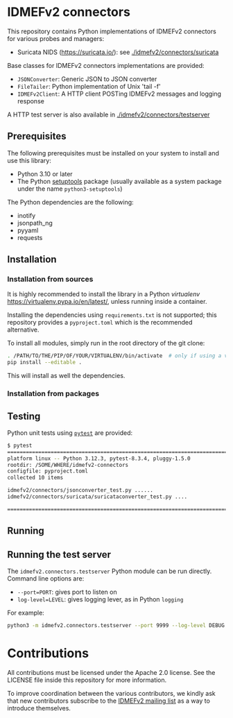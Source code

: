 # IDMEFv2 connectors

This repository contains Python implementations of IDMEFv2 connectors for various probes and managers:
- Suricata NIDS (https://suricata.io/): see [./idmefv2/connectors/suricata](./idmefv2/connectors/suricata/#overview)

Base classes for IDMEFv2 connectors implementations are provided:

- `JSONConverter`: Generic JSON to JSON converter
- `FileTailer`: Python implementation of Unix 'tail -f'
- `IDMEFv2Client`: A HTTP client POSTing IDMEFv2 messages and logging response

A HTTP test server is also available in [./idmefv2/connectors/testserver](./idmefv2/connectors/testserver)

## Prerequisites

The following prerequisites must be installed on your system to install and use this library:

- Python 3.10 or later
- The Python [setuptools](https://pypi.org/project/setuptools/) package (usually available as a system package under the name `python3-setuptools`)

The Python dependencies are the following:
- inotify
- jsonpath_ng
- pyyaml
- requests

## Installation

### Installation from sources

It is highly recommended to install the library in a Python *virtualenv* https://virtualenv.pypa.io/en/latest/, unless running inside a container.

Installing the dependencies using `requirements.txt` is not supported; this repository provides a `pyproject.toml` which is the recommended alternative.

To install all modules, simply run in the root directory of the git clone:

``` sh
. /PATH/TO/THE/PIP/OF/YOUR/VIRTUALENV/bin/activate  # only if using a virtualenv
pip install --editable .
```

This will install as well the dependencies.

### Installation from packages

## Testing

Python unit tests using [`pytest`](https://docs.pytest.org/en/stable/) are provided:

```sh
$ pytest
=========================================================================== test session starts ============================================================================
platform linux -- Python 3.12.3, pytest-8.3.4, pluggy-1.5.0
rootdir: /SOME/WHERE/idmefv2-connectors
configfile: pyproject.toml
collected 10 items

idmefv2/connectors/jsonconverter_test.py ......                                                                                                                      [ 60%]
idmefv2/connectors/suricata/suricataconverter_test.py ....                                                                                                           [100%]

============================================================================ 10 passed in 0.20s ============================================================================
```

## Running

## Running the test server

The `idmefv2.connectors.testserver` Python module can be run directly. Command line options are:

- `--port=PORT`: gives port to listen on
- `log-level=LEVEL`: gives logging lever, as in Python `logging`

For example:

``` sh
python3 -m idmefv2.connectors.testserver --port 9999 --log-level DEBUG

```


# Contributions

All contributions must be licensed under the Apache 2.0 license. See the LICENSE file inside this repository for more information.

To improve coordination between the various contributors, we kindly ask that new contributors subscribe to the [IDMEFv2 mailing list](https://www.freelists.org/list/idmefv2) as a way to introduce themselves.
